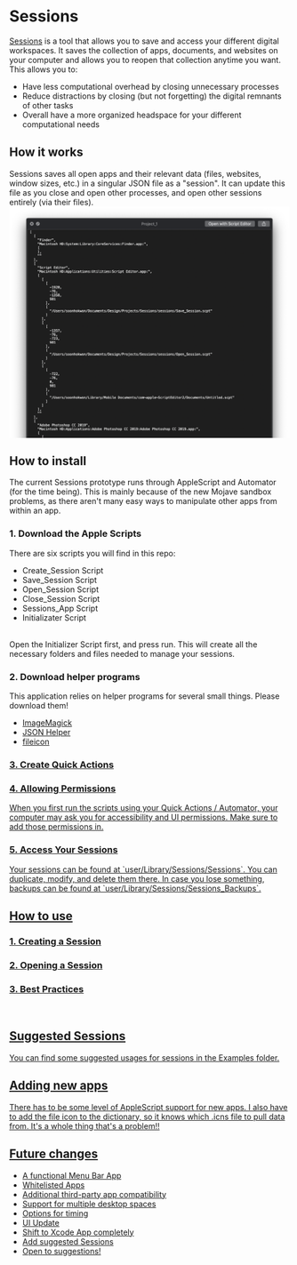 # Sessions
<a href = "https://twitter.com/soonhokwn/status/1153888171228184577?s=20">Sessions</a> is a tool that allows you to save and access your different digital workspaces. It saves the collection of apps, documents, and websites on your computer and allows you to reopen that collection anytime you want. This allows you to:

* Have less computational overhead by closing unnecessary processes
* Reduce distractions by closing (but not forgetting) the digital remnants of other tasks
* Overall have a more organized headspace for your different computational needs

<h2>How it works</h2>
Sessions saves all open apps and their relevant data (files, websites, window sizes, etc.) in a singular JSON file as a "session". It can update this file as you close and open other processes, and open other sessions entirely (via their files).
<br><img src="https://github.com/soonho-kwon/sessions/blob/master/img/JSON_example.png" align="center" width="650"><br>

<h2>How to install</h2>
The current Sessions prototype runs through AppleScript and Automator (for the time being). This is mainly because of the new Mojave sandbox problems, as there aren't many easy ways to manipulate other apps from within an app.
<h3>1. Download the Apple Scripts</h3>
There are six scripts you will find in this repo:
<br>
<ul>
  <li>Create_Session Script</li>
  <li>Save_Session Script</li>
  <li>Open_Session Script</li>
  <li>Close_Session Script</li>
  <li>Sessions_App Script</li>
  <li>Initializater Script</li>
</ul>
<br>
Open the Initializer Script first, and press run. This will create all the necessary folders and files needed to manage your sessions.

<h3>2. Download helper programs</h3>
This application relies on helper programs for several small things. Please download them!
<br>
<ul>
  <a href="https://imagemagick.org"><li>ImageMagick</li>
  <a href="https://apps.apple.com/us/app/json-helper-for-applescript/id453114608?mt=12"><li>JSON Helper</li>
  <a href="https://github.com/mklement0/fileicon"><li>fileicon</li>  
</ul>

<h3>3. Create Quick Actions</h3>

<h3>4. Allowing Permissions</h3>
When you first run the scripts using your Quick Actions / Automator, your computer may ask you for accessibility and UI permissions. Make sure to add those permissions in.
<h3>5. Access Your Sessions</h3>
Your sessions can be found at `user/Library/Sessions/Sessions`. You can duplicate, modify, and delete them there. In case you lose something, backups can be found at `user/Library/Sessions/Sessions_Backups`.
<br>

<h2>How to use</h2>
<h3>1. Creating a Session</h3>
<h3>2. Opening a Session</h3>
<h3>3. Best Practices</h3>
<br>

<h2>Suggested Sessions</h2>
You can find some suggested usages for sessions in the Examples folder.
<br>

<h2>Adding new apps</h2>
There has to be some level of AppleScript support for new apps. I also have to add the file icon to the dictionary, so it knows which .icns file to pull data from. It's a whole thing that's a problem!!

<h2>Future changes</h2>
<ul>
  <li>A functional Menu Bar App</li>
  <li>Whitelisted Apps</li>
  <li>Additional third-party app compatibility</li>
  <li>Support for multiple desktop spaces</li>
  <li>Options for timing</li>
  <li>UI Update</li>
  <li>Shift to Xcode App completely</li>
  <li>Add suggested Sessions</li>
  <li>Open to suggestions!</li>
</ul>
